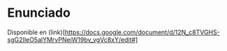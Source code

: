 # Enunciado

Disponible en (link)[https://docs.google.com/document/d/12N_c8TVGHS-sgG2IIeO5alYMrvPNeiW19bv_vgVc8xY/edit#]
